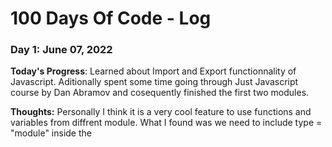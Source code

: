 <!-- Template
### Day 0: February 30, 2016 (Example 1)
##### (delete me or comment me out)

**Today's Progress**: Fixed CSS, worked on canvas functionality for the app.

**Thoughts:** I really struggled with CSS, but, overall, I feel like I am slowly getting better at it. Canvas is still new for me, but I managed to figure out some basic functionality.

**Link to work:** [Calculator App](http://www.example.com)

### Day 0: February 30, 2016 (Example 2)
##### (delete me or comment me out)

**Today's Progress**: Fixed CSS, worked on canvas functionality for the app.

**Thoughts**: I really struggled with CSS, but, overall, I feel like I am slowly getting better at it. Canvas is still new for me, but I managed to figure out some basic functionality.

**Link(s) to work**: [Calculator App](http://www.example.com)


### Day 1: June 27, Monday

**Today's Progress**: I've gone through many exercises on FreeCodeCamp.

**Thoughts** I've recently started coding, and it's a great feeling when I finally solve an algorithm challenge after a lot of attempts and hours spent.

**Link(s) to work**
1. [Find the Longest Word in a String](https://www.freecodecamp.com/challenges/find-the-longest-word-in-a-string)
2. [Title Case a Sentence](https://www.freecodecamp.com/challenges/title-case-a-sentence) -->

# 100 Days Of Code - Log

### Day 1: June 07, 2022

**Today's Progress**: Learned about Import and Export functionnality of Javascript. Aditionally spent some time going through Just Javascript course by Dan Abramov and cosequently finished the first two modules.

**Thoughts:** Personally I think it is a very cool feature to use functions and variables from diffrent module. What I found was we need to include type = "module" inside the <script> tag to make this work. 
  Just Javascript just changed the way how I looked into variables and values. Stuffs started making sense. I am really glad I came across this course.

  
 ### Day 2: June 08, 2022

**Today's Progress**: Studied some concept of async Javascript and went through some JustJavascript course

**Thoughts** Studies concept related to callback functions in JS and wrote a small implementation of it. Came across Callback hell. As usual spent some time on Just Javascript course and finished the 'Values and Variables' module today. Really happy that I purchased this course. 
  'Variables points to values' -- Sun Tsu
  
### Day 3: June 09, 2022

**Today's Progress**: Continued with Async Javascript; learned about Promises and Asyns/await


**Thoughts** Learned a lot on the asynchronous Javascript and thanks to Joy for making it so much simpler to wrap my head around. Callbacks, Promises and Async/await are really cool and takes Javascript to a whole new level. Today tried creating ice-creams procedurally with time constrains by implementing Async feature of Javascript using all three techniques(Callbacks, Promises and Async/await). Need to work on it more to get a hold of it.
  
  
  ### Day 4: June 10, 2022

**Today's Progress**: Started off with some vanilla JS projects. Completed 4th module of JustJavascript

  
**Thoughts** Put some effort into starting off with some Vanilla JS projects to get some handson experience. Started off by coding some basic HTML for a color flipper app which changes color on random when the button is clicked. More on it tomorrow. Aditionally read some more about Javascript Universe and its view from inside. 
  
  
### Day 5: June 11, 2022

**Today's Progress**: Completed my first Hands-on JS project. Finished with 5th module of JustJS

**Thoughts** Fisished my first vanilla JS hands-on project with style. Created a color flipper application which changes background color on the fly by generating random hex numbers. Really excited to build more projects like this and can't wait to show it to teh world. Aditionally, as usual completed
the 5th module of JJS XD.I'm now really able to get the hang of the Javascript Universe mental model. Understood in depth about primitive values and got to konw a bug in JS where "typeof" function returns **object** for 'null' even though it being a primitive data type and also the only value of such type.
  
**Link(s) to work**

1. [Color Flipper](https://github.com/deathstalkr/Javascript/tree/master/javascript-basic-projects/01-color-flipper/setup)

### Day 6: June 12, 2022



**Today's Progress**: Completed my Second Hands-on JS project.

**Thoughts** Continuing my JS learning streak, as today I completed my second basic JS project called 'Counter' which updates the HTML DOM when increase, decrease or reset buttons are clicked and additionally update the text color based on the integer category(-:red, 0:black, +:green). Learned a new technique of listening to multiple button clicks simultaneousy and then filter the event based on the class returned of the button clicked using "event.currentTarget.classList" to perform the necessary action. Will venture into JJS universe tomorrow.
